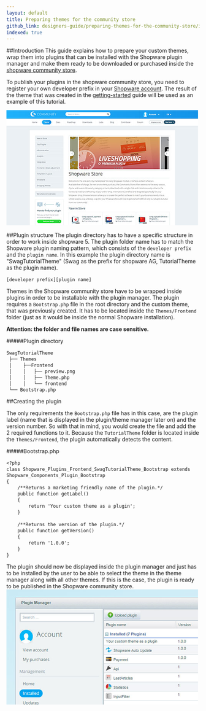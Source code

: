 ```yaml
---
layout: default
title: Preparing themes for the community store
github_link: designers-guide/preparing-themes-for-the-community-store/index.md
indexed: true
---
```


##Introduction
This guide explains how to prepare your custom themes, wrap them into plugins that can be installed with the Shopware plugin manager and make them ready to be downloaded or purchased inside the [shopware community store](http://store.shopware.com/en/).

To publish your plugins in the shopware community store, you need to register your own developer prefix in your [Shopware account](https://account.shopware.com). The result of the theme that was created in the [getting-started](../getting-started/) guide will be used as an example of this tutorial.

![community store image](img-store.jpg)

##Plugin structure
The plugin directory has to have a specific structure in order to work inside shopware 5. The plugin folder name has to match the Shopware plugin naming pattern, which consists of the `developer prefix` and the `plugin name`. In this example the plugin directory name is "SwagTutorialTheme" (Swag as the prefix for shopware AG, TutorialTheme as the plugin name).

```
[developer prefix][plugin name]
```

Themes in the Shopware community store have to be wrapped inside plugins in order to be installable with the plugin manager. The plugin requires a `Bootstrap.php` file in the root directory and the custom theme, that was previously created. It has to be located inside the `Themes/Frontend` folder (just as it would be inside the normal Shopware installation). 

**Attention: the folder and file names are case sensitive.**


#####Plugin directory
```
SwagTutorialTheme
 ├── Themes
 │    ├──Frontend
 │    │   ├── preview.png
 │    │   ├── Theme.php
 │    │   └── frontend
 └── Bootstrap.php
```

##Creating the plugin

The only requirements the `Bootstrap.php` file has in this case, are the plugin label (name that is displayed in the plugin/theme manager later on) and the version number. So with that in mind, you would create the file and add the 2 required functions to it. Because the `TutorialTheme` folder is located inside the `Themes/Frontend`, the plugin automatically detects the content.

#####Bootstrap.php
```
<?php
class Shopware_Plugins_Frontend_SwagTutorialTheme_Bootstrap extends Shopware_Components_Plugin_Bootstrap
{
    /**Returns a marketing friendly name of the plugin.*/
    public function getLabel()
    {
        return 'Your custom theme as a plugin';
    }

    /**Returns the version of the plugin.*/
    public function getVersion()
    {
        return '1.0.0';
    }
}
```

The plugin should now be displayed inside the plugin manager and just has to be installed by the user to be able to select the theme in the theme manager along with all other themes. If this is the case, the plugin is ready to be published in the Shopware community store. 
![Inside the plugin manager](img-pm.jpg)